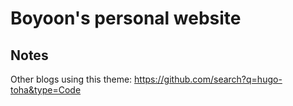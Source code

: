 # Boyoon's personal website

## Notes
Other blogs using this theme: https://github.com/search?q=hugo-toha&type=Code
